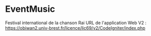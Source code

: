 # EventMusic
Festival international de la chanson Rai
URL de l'application Web V2 : https://obiwan2.univ-brest.fr/licence/lic69/v2/CodeIgniter/index.php
